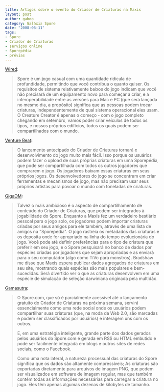```yaml
---
title: Artigos sobre o evento do Criador de Criaturas na Maxis
layout: post
author: gaboo
category: Galáxia Spore
date: "2008-06-11"
tags:
- Spore
- Criador de Criaturas
- serviços online
- Sporepédia
- prévias
---
```

[Wired](http://blog.wired.com/games/2008/06/hands-on-spore.html):

> Spore é um jogo casual com uma quantidade ridícula de profundidade, permitindo que você contribua o quanto quiser. Os requisitos de sistema relativamente baixos do jogo indicam que você não precisará de um equipamento novo para começar a criar, e a interoperabilidade entre as versões para Mac e PC (que será lançada no mesmo dia, a propósito) significa que as pessoas podem trocar criaturas, independentemente de qual sistema operacional eles usam. O Creature Creator é apenas o começo - com o jogo completo chegando em setembro, vamos poder criar veículos de todos os tipos, e nossos próprios edifícios, todos os quais podem ser compartilhados com o mundo.

[Venture Beat](http://venturebeat.com/2008/06/11/electronic-arts-releases-spore-creature-creator-to-create-buzz-for-its-biggest-game/):

> O lançamento antecipado do Criador de Criaturas tornará o desenvolvimento do jogo muito mais fácil. Isso porque os usuários podem fazer o upload de suas próprias criaturas em uma Sporepédia, que pode ser compartilhada com todos os outros jogadores que comprarem o jogo. Os jogadores baixam essas criaturas em seus próprios jogos. Os desenvolvedores do jogo se concentram em criar ferramentas e mecanismos de jogo, mas não precisam usar seus próprios artistas para povoar o mundo com toneladas de criaturas.

[GigaOM](http://gigaom.com/2008/06/11/advance-look-at-spore-eas-ultra-web-20-game/):

> Talvez o mais ambicioso é o aspecto de compartilhamento de conteúdo do Criador de Criaturas, que podem ser integrados à jogabilidade do Spore. Enquanto a Maxis fez um verdadeiro bestiário pessoal para o jogo solo, os jogadores podem importar criaturas criadas por seus amigos para ele também, através de uma lista de amigos na "Sporepedia". O jogo rastreia os metadados das criaturas e os deposita onde for apropriado na linha do tempo evolucionária do jogo. Você pode até definir preferências para o tipo de criatura que preferir em seu jogo, e o Spore pesquisará no banco de dados por espécies criadas por jogadores que sejam apropriadas e as enviará para o seu computador (algo como TiVo para monstros). Bradshaw me disse que Maxis espera publicar dados agregados de criaturas em seu site, mostrando quais espécies são mais populares e bem-sucedidas. Será divertido ver o que as criaturas desenvolvem em uma espécie de simulação de seleção darwiniana originada pela multidão.

[Gamasutra](http://www.gamasutra.com/php-bin/news_index.php?story=18992):

> O Spore.com, que só é parcialmente acessível até o lançamento gratuito do Criador de Criaturas na próxima semana, servirá essencialmente como uma rede social onde os usuários podem compartilhar suas criaturas (que, na moda da Web 2.0, são marcadas e podem ser classificados por usuários) e interagem uns com os outros.
>
> E, em uma estratégia inteligente, grande parte dos dados gerados pelos usuários do Spore.com é gerada em RSS ou HTML embutido e pode ser facilmente integrada em blogs e outros sites de redes sociais, como o Facebook.
>
> Como uma nota lateral, a natureza processual das criaturas do Spore significa que os dados são altamente compressíveis; As criaturas são exportadas diretamente para arquivos de imagem PNG, que podem ser visualizados em software de imagem regular, mas que também contém todas as informações necessárias para carregar a criatura no jogo. Eles têm apenas algumas dezenas de kilobytes de tamanho.
